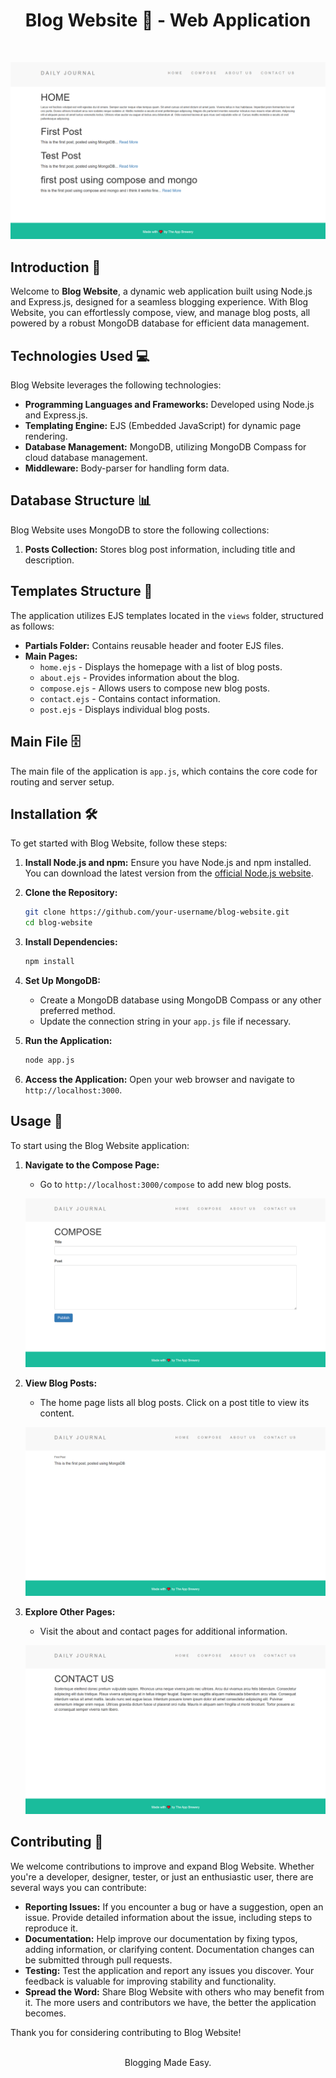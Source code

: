 <h1 align="center"> Blog Website 📝 - Web Application </h1> <br>
<p align="center">
  <img src="https://raw.githubusercontent.com/hardikarora20/Blog-Website/main/screenshots/home.png" alt="Home Page Screenshot">
</p>

<a href="#introduction"></a>
## Introduction 🚀

Welcome to **Blog Website**, a dynamic web application built using Node.js and Express.js, designed for a seamless blogging experience. With Blog Website, you can effortlessly compose, view, and manage blog posts, all powered by a robust MongoDB database for efficient data management.

<a href="#technologies-used"></a>
## Technologies Used 💻

Blog Website leverages the following technologies:

- **Programming Languages and Frameworks:** Developed using Node.js and Express.js.
- **Templating Engine:** EJS (Embedded JavaScript) for dynamic page rendering.
- **Database Management:** MongoDB, utilizing MongoDB Compass for cloud database management.
- **Middleware:** Body-parser for handling form data.

<a href="#database-structure"></a>
## Database Structure 📊

Blog Website uses MongoDB to store the following collections:

1. **Posts Collection:** Stores blog post information, including title and description.

<a href="#templates-structure"></a>
## Templates Structure 📑

The application utilizes EJS templates located in the `views` folder, structured as follows:

- **Partials Folder:** Contains reusable header and footer EJS files.
- **Main Pages:**
  - `home.ejs` - Displays the homepage with a list of blog posts.
  - `about.ejs` - Provides information about the blog.
  - `compose.ejs` - Allows users to compose new blog posts.
  - `contact.ejs` - Contains contact information.
  - `post.ejs` - Displays individual blog posts.

<a href="#main-file"></a>
## Main File 🗄️

The main file of the application is `app.js`, which contains the core code for routing and server setup.

<a href="#installation"></a>
## Installation 🛠️

To get started with Blog Website, follow these steps:

1. **Install Node.js and npm:** Ensure you have Node.js and npm installed. You can download the latest version from the [official Node.js website](https://nodejs.org/).

2. **Clone the Repository:**
   ```bash
   git clone https://github.com/your-username/blog-website.git
   cd blog-website
   ```

3. **Install Dependencies:**
   ```bash
   npm install
   ```

4. **Set Up MongoDB:**
   - Create a MongoDB database using MongoDB Compass or any other preferred method.
   - Update the connection string in your `app.js` file if necessary.

5. **Run the Application:**
   ```bash
   node app.js
   ```

6. **Access the Application:**
   Open your web browser and navigate to `http://localhost:3000`.

<a href="#usage"></a>
## Usage 📖

To start using the Blog Website application:

1. **Navigate to the Compose Page:**
   - Go to `http://localhost:3000/compose` to add new blog posts.
   <p align="center">
     <img src="https://raw.githubusercontent.com/hardikarora20/Blog-Website/main/screenshots/compose.png" alt="Compose Page Screenshot">
   </p>

2. **View Blog Posts:**
   - The home page lists all blog posts. Click on a post title to view its content.
   <p align="center">
     <img src="https://raw.githubusercontent.com/hardikarora20/Blog-Website/main/screenshots/post.png" alt="Post Page Screenshot">
   </p>

3. **Explore Other Pages:**
   - Visit the about and contact pages for additional information.
   <p align="center">
     <img src="https://raw.githubusercontent.com/hardikarora20/Blog-Website/main/screenshots/contact.png" alt="Contact Page Screenshot">
   </p>

<a href="#contributing"></a>
## Contributing 🤝

We welcome contributions to improve and expand Blog Website. Whether you're a developer, designer, tester, or just an enthusiastic user, there are several ways you can contribute:

- **Reporting Issues:** If you encounter a bug or have a suggestion, open an issue. Provide detailed information about the issue, including steps to reproduce it.
- **Documentation:** Help improve our documentation by fixing typos, adding information, or clarifying content. Documentation changes can be submitted through pull requests.
- **Testing:** Test the application and report any issues you discover. Your feedback is valuable for improving stability and functionality.
- **Spread the Word:** Share Blog Website with others who may benefit from it. The more users and contributors we have, the better the application becomes.

Thank you for considering contributing to Blog Website!

<p align="center">
  <br>
  Blogging Made Easy.
  <br><br>
</p>
